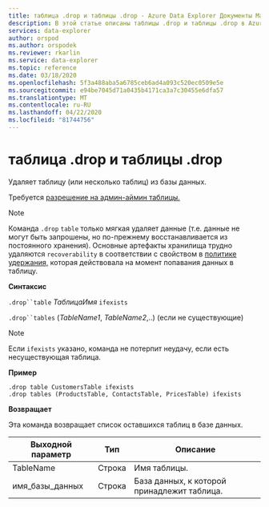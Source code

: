 ```yaml
---
title: таблица .drop и таблицы .drop - Azure Data Explorer Документы Майкрософт
description: В этой статье описаны таблицы .drop и таблицы .drop в Azure Data Explorer.
services: data-explorer
author: orspod
ms.author: orspodek
ms.reviewer: rkarlin
ms.service: data-explorer
ms.topic: reference
ms.date: 03/18/2020
ms.openlocfilehash: 5f3a488aba5a6785ceb6ad4a093c520ec0509e5e
ms.sourcegitcommit: e94be7045d71a0435b4171ca3a7c30455e6dfa57
ms.translationtype: MT
ms.contentlocale: ru-RU
ms.lasthandoff: 04/22/2020
ms.locfileid: "81744756"
---
```

# <a name="drop-table-and-drop-tables"></a>таблица .drop и таблицы .drop

Удаляет таблицу (или несколько таблиц) из базы данных.

Требуется [разрешение на админ-аймин таблицы.](../management/access-control/role-based-authorization.md)

> [!NOTE]
> Команда `.drop` `table` только мягкая удаляет данные (т.е. данные не могут быть запрошены, но по-прежнему восстанавливается из постоянного хранения). Основные артефакты хранилища трудно удаляются `recoverability` в соответствии с свойством в [политике удержания,](../management/retentionpolicy.md) которая действовала на момент попавания данных в таблицу.

**Синтаксис**

`.drop``table` *ТаблицаИмя* `ifexists`

`.drop``tables` (*TableName1*, *TableName2*,..) (если не существующие)

> [!NOTE]
> Если `ifexists` указано, команда не потерпит неудачу, если есть несуществующая таблица.

**Пример**

```kusto
.drop table CustomersTable ifexists
.drop tables (ProductsTable, ContactsTable, PricesTable) ifexists
```

**Возвращает**

Эта команда возвращает список оставшихся таблиц в базе данных. 

| Выходной параметр | Тип   | Описание                             |
|------------------|--------|-----------------------------------------|
| TableName        | Строка | Имя таблицы.                  |
| имя_базы_данных     | Строка | База данных, к которой принадлежит таблица. |